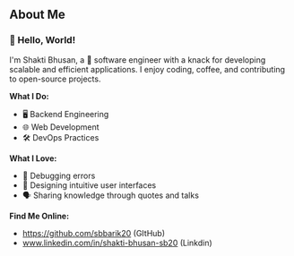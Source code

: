 ## About Me

### 👋 Hello, World!

I'm Shakti Bhusan, a 🌟 software engineer with a knack for developing scalable and efficient applications. I enjoy coding, coffee, and contributing to open-source projects.

**What I Do:**
- 🖥️ Backend Engineering
- 🌐 Web Development
- 🛠️ DevOps Practices

**What I Love:**
- 🧩 Debugging errors
- 🎨 Designing intuitive user interfaces
- 🗣️ Sharing knowledge through quotes and talks

**Find Me Online:**
- https://github.com/sbbarik20 (GItHub)
- www.linkedin.com/in/shakti-bhusan-sb20 (Linkdin)







<!---
sbbarik20/sbbarik20 is a ✨ special ✨ repository because its `README.md` (this file) appears on your GitHub profile.
You can click the Preview link to take a look at your changes.
--->
